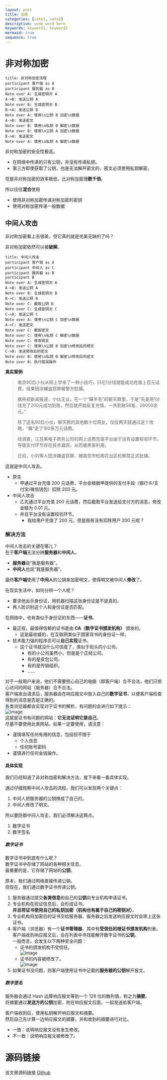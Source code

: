 ```yaml
---
layout: post
title: 加密
categories: [cate1, cate2]
description: some word here
keywords: keyword1, keyword2
mermaid: true
sequence: true
---
```


# 非对称加密

```sequence
title: 非对称加密流程
participant 客户端 as A
participant 服务器 as B
Note over A: 生成密钥对 A
A->B: 发送公钥 A
Note over B: 生成密钥对 B
B->A: 发送公钥 B
Note over A: 使用\n公钥 B 加密\n数据
A->B: 发送密文
Note over B: 使用\n私钥 B 解密\n数据
Note over B: 使用\n公钥 A 加密\n数据
B->A: 发送密文
Note over A: 使用\n私钥 A 解密\n数据
```
非对称加密的安全性极高。
- 在网络中传递的只有公钥，并没有传递私钥。
- 第三方即使获取了公钥，也是无法解开密文的，密文必须使用私钥解密。

但是非对称加密的效率极低，比对称加密慢**数千倍**。

所以往往**混合**使用
- 使用非对称加密传递对称加密的密钥
- 使用对称加密传递一般数据

## 中间人攻击
非对称加密看上去很美，但它真的就是完美无缺的了吗？

非对称加密依然可以被**破解**。
```sequence
title: 中间人攻击
participant 客户端 as A
participant 中间人 as C
participant 服务器 as B
participant B
Note over A: 生成密钥对 A
A->B: 发送公钥 A
Note over B: 生成密钥对 B
B->C: 发送公钥 B
Note over C: 截取公钥 B
Note over C: 生成密钥对 C
C->A: 发送公钥 C
Note over A: 使用\n公钥 C 加密\n数据
A->C: 发送密文
Note over C: 截取密文
Note over C: 使用\n私钥 C 解密\n数据
Note over C: 修改明文
Note over C: 使用\n公钥 B 加密\n修改后的明文
C->B: 发送修改后的密文
Note over B: 使用\n私钥 B 解密\n修改后的密文
Note over B: 执行错误操作
```

**真实案例**

> 南京90后小伙从网上学来了一种小技巧，只花1分钱就能成功充值上百元话费，结果因涉嫌盗窃罪被警方批捕。
> 
> 据央视新闻报道，小伙无业，在一个“薅羊毛”的聊天群里，于是“先是用1分钱充了200元成功到账，然后就开始反复充值，一共到账58笔、26000余元。”
> 
> 除了这名90后小伙，聊天群的其他数十位网友，仅仅两天就通过这个攻略，“薅”走了160多万元话费。
> 
> 经调查，江苏某电子商务公司的网上话费充值平台由于没有设置校验环节，导致支付环节存在技术漏洞，从而被黑客利用。
> 
> 日前，小刘等人因涉嫌盗窃罪，被南京市检雨花台区检察院正式批捕。

这就是中间人攻击。
- 原先
	- 甲通过平台充值 200 元话费，平台会根据甲提供的支付手段（银行卡/支付宝/微信钱包）扣除 200 元。
- 中间人攻击
	- 乙先通过平台充值 200 元话费，然后截取平台发送给支付方的消息，修改金额为 0.01 元。
	- 并且平台没有设置校验环节。
		- 我给用户充值了 200 元，但是我有没有扣除用户 200 元呢？

### 解决方法
中间人攻击的关键在哪儿？<br>
在于**客户端**无法分辨**服务器**和**中间人**。
- **服务器**说“我是服务器”。
- **中间人**也说“我是服务器”。

最终**客户端**使用了**中间人**的公钥来加密明文，使得明文被中间人**修改**了。

在现实生活中，如何分辨一个人呢？
- 要求他出示身份证，用机器扫描这张身份证是不是真的。
- 再人脸识别这个人和身份证是否匹配。

在网络中，也有类似于身份证的东西——**证书**。
- 最正规，最值得信赖的证书是由 **CA（数字证书颁发机构）** 颁发的。
	- 这是最权威的，在互联网类似于国家背书的身份证一样。
- 技术能力强的程序员可以**自己实现**证书。
	- 这个证书就没什么可信度了，类似于街头的小公司。
		- 有的小公司虽然小，但是是个正经公司。
		- 有的是皮包公司。
		- 有的是传销组织。
		- ......

对于一般用户来说，他们不需要担心自己的电脑（即客户端）合不合法，他们只担心访问的网站（服务器）合不合法。<br>
客户端发出请求后，服务器会在响应报文中放入自己的**数字证书**，以便客户端检查得到的消息是否是正确的。<br>
各类浏览器都会实现对于证书的解析，有问题的会进行如下提示：<br>
![image](\images\posts\encryption\asymmetric\unsafe.png)<br>
这就是证书有问题的网站：**它无法证明它是自己**。<br>
尽量不要使用此类网站，如果一定要使用，请注意：
- 谨慎填写任何有用的信息，包括但不限于
	- 个人信息
	- 任何账号密码
- 谨慎进行任何金钱操作。

#### 具体实现
我们已经知道了非对称加密和解决方法，接下来看一看具体实现。

通过仔细观察中间人攻击的流程，我们可以发现两个关键点：
1. 中间人把服务器的公钥换成了自己的。
2. 中间人修改了明文。

所以要防御中间人攻击，我们必须解决这两点。
1. 数字证书
2. 数字签名

##### 数字证书
数字证书中到底有什么呢？<br>
数字证书中存储了网站的各种相关信息。<br>
最重要的是，它存储了网站的**公钥**。

原本，我们通过网络直接传递公钥。<br>
但现在，我们通过数字证书传递公钥。

1. 服务器通过提交**各类信息**和自己的**公钥**向专业机构申请证书。
2. 专业机构在验证信息后，会形成证书。<br>
	**并且将证书使用自己的私钥加密（机构也有属于自己的密钥对）**。
3. 专业机构将加密后的证书交给服务器，服务器之后发送响应报文时会带上这张证书。
4. 客户端（浏览器）有一个**证书管理器**，其中有**受信任的根证书颁发机构**列表。<br>
	客户端收到响应报文后，会在列表中寻找能解开数字证书的**公钥**。<br>
	一般而言，会发生以下两种安全问题：
	- 证书的颁发机构不受信任。<br>
		![image](\images\posts\encryption\asymmetric\not-trusted.jpeg)
	- 证书的内容被修改了。<br>
		![image](\images\posts\encryption\asymmetric\be-modified.png)
5. 如果证书没问题，则客户端使用证书中记载的**服务器的公钥**解开报文。

##### 数字签名
服务器会通过 Hash 运算响应报文等到一个 128 位的散列值，称之为**摘要**。<br>
将摘要通过**发送方的公钥**加密，附在响应报文后面，一起发送给客户端。

客户端收到后，使用私钥解开响应报文和摘要。<br>
然后自己先计算一边响应报文的摘要，并和收到的摘要进行对比。
- 一致：说明响应报文没有发生修改。
- 不一致：说明响应报文被修改了。


# 源码链接
该文章源码链接 [Github](url)